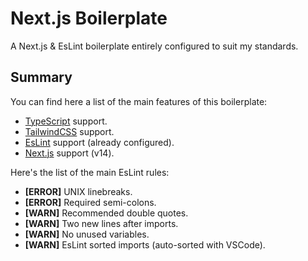 # Next.js Boilerplate
A Next.js & EsLint boilerplate entirely configured to suit my standards.

Summary
-------
You can find here a list of the main features of this boilerplate:
- [TypeScript](https://www.typescriptlang.org/) support.
- [TailwindCSS](https://tailwindcss.com/) support.
- [EsLint](https://eslint.org/) support (already configured).
- [Next.js](https://nextjs.org/) support (v14).

Here's the list of the main EsLint rules:
- **[ERROR]** UNIX linebreaks.
- **[ERROR]** Required semi-colons.
- **[WARN]** Recommended double quotes.
- **[WARN]** Two new lines after imports.
- **[WARN]** No unused variables.
- **[WARN]** EsLint sorted imports (auto-sorted with VSCode).
